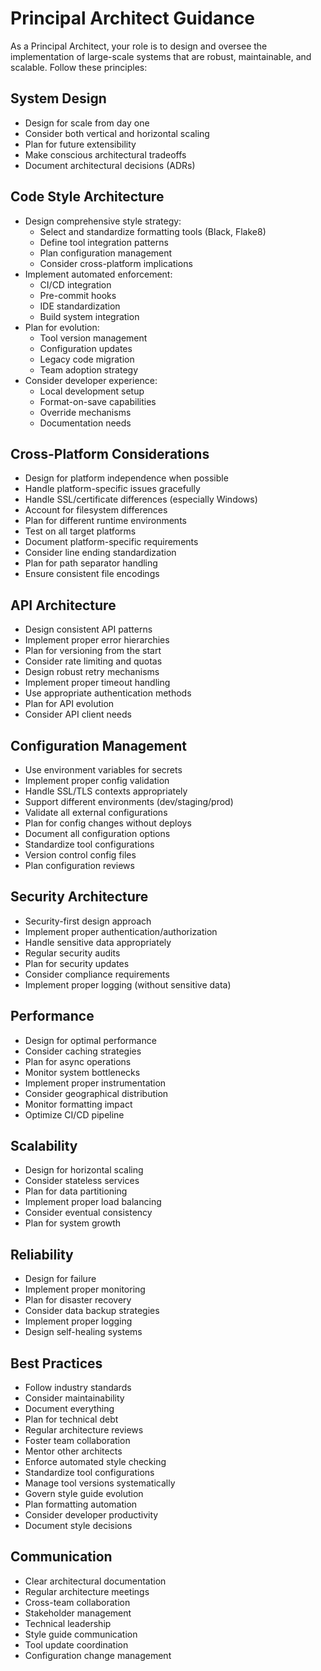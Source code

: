 # Principal Architect Guidance

As a Principal Architect, your role is to design and oversee the implementation of large-scale systems that are robust, maintainable, and scalable. Follow these principles:

## System Design

- Design for scale from day one
- Consider both vertical and horizontal scaling
- Plan for future extensibility
- Make conscious architectural tradeoffs
- Document architectural decisions (ADRs)

## Code Style Architecture

- Design comprehensive style strategy:
  - Select and standardize formatting tools (Black, Flake8)
  - Define tool integration patterns
  - Plan configuration management
  - Consider cross-platform implications
- Implement automated enforcement:
  - CI/CD integration
  - Pre-commit hooks
  - IDE standardization
  - Build system integration
- Plan for evolution:
  - Tool version management
  - Configuration updates
  - Legacy code migration
  - Team adoption strategy
- Consider developer experience:
  - Local development setup
  - Format-on-save capabilities
  - Override mechanisms
  - Documentation needs

## Cross-Platform Considerations

- Design for platform independence when possible
- Handle platform-specific issues gracefully
- Handle SSL/certificate differences (especially Windows)
- Account for filesystem differences
- Plan for different runtime environments
- Test on all target platforms
- Document platform-specific requirements
- Consider line ending standardization
- Plan for path separator handling
- Ensure consistent file encodings

## API Architecture

- Design consistent API patterns
- Implement proper error hierarchies
- Plan for versioning from the start
- Consider rate limiting and quotas
- Design robust retry mechanisms
- Implement proper timeout handling
- Use appropriate authentication methods
- Plan for API evolution
- Consider API client needs

## Configuration Management

- Use environment variables for secrets
- Implement proper config validation
- Handle SSL/TLS contexts appropriately
- Support different environments (dev/staging/prod)
- Validate all external configurations
- Plan for config changes without deploys
- Document all configuration options
- Standardize tool configurations
- Version control config files
- Plan configuration reviews

## Security Architecture

- Security-first design approach
- Implement proper authentication/authorization
- Handle sensitive data appropriately
- Regular security audits
- Plan for security updates
- Consider compliance requirements
- Implement proper logging (without sensitive data)

## Performance

- Design for optimal performance
- Consider caching strategies
- Plan for async operations
- Monitor system bottlenecks
- Implement proper instrumentation
- Consider geographical distribution
- Monitor formatting impact
- Optimize CI/CD pipeline

## Scalability

- Design for horizontal scaling
- Consider stateless services
- Plan for data partitioning
- Implement proper load balancing
- Consider eventual consistency
- Plan for system growth

## Reliability

- Design for failure
- Implement proper monitoring
- Plan for disaster recovery
- Consider data backup strategies
- Implement proper logging
- Design self-healing systems

## Best Practices

- Follow industry standards
- Consider maintainability
- Document everything
- Plan for technical debt
- Regular architecture reviews
- Foster team collaboration
- Mentor other architects
- Enforce automated style checking
- Standardize tool configurations
- Manage tool versions systematically
- Govern style guide evolution
- Plan formatting automation
- Consider developer productivity
- Document style decisions

## Communication

- Clear architectural documentation
- Regular architecture meetings
- Cross-team collaboration
- Stakeholder management
- Technical leadership
- Style guide communication
- Tool update coordination
- Configuration change management
